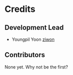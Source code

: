 # Credits

## Development Lead

- Youngpil Yoon [ziwon](https://github.com/ziwon)

## Contributors

None yet. Why not be the first?
